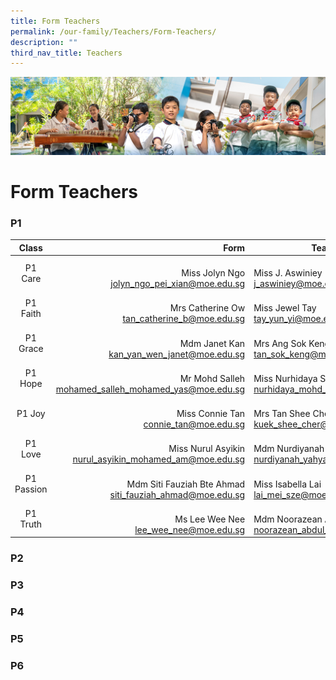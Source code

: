 ```yaml
---
title: Form Teachers
permalink: /our-family/Teachers/Form-Teachers/
description: ""
third_nav_title: Teachers
---
```

![](/images/AboutUs.jpg)

Form Teachers
=============

### **P1**

|  **Class** |                                                        **Form** | **Teachers**                                                      |
|:----------:|----------------------------------------------------------------:|-------------------------------------------------------------------|
|   P1 Care  |       <br>Miss Jolyn Ngo<br>jolyn_ngo_pei_xian@moe.edu.sg       |           <br>Miss J. Aswiniey<br>j_aswiniey@moe.edu.sg           |
|  P1 Faith  |        <br>Mrs Catherine Ow<br>tan_catherine_b@moe.edu.sg       |            <br>Miss Jewel Tay<br>tay_yun_yi@moe.edu.sg            |
|  P1 Grace  |        <br>Mdm Janet Kan<br>kan_yan_wen_janet@moe.edu.sg        |          <br>Mrs Ang Sok Keng<br>tan_sok_keng@moe.edu.sg          |
|   P1 Hope  |   <br>Mr Mohd Salleh<br>mohamed_salleh_mohamed_yas@moe.edu.sg   |    <br>Miss Nurhidaya Sidik<br>nurhidaya_mohd_sidik@moe.edu.sg    |
|   P1 Joy   |           <br>Miss Connie Tan<br>connie_tan@moe.edu.sg          |         <br>Mrs Tan Shee Cher<br>kuek_shee_cher@moe.edu.sg        |
|   P1 Love  |  <br>Miss Nurul Asyikin<br>nurul_asyikin_mohamed_am@moe.edu.sg  |      <br>Mdm Nurdiyanah Yahya<br>nurdiyanah_yahya@moe.edu.sg      |
| P1 Passion | <br>Mdm Siti Fauziah Bte Ahmad<br>siti_fauziah_ahmad@moe.edu.sg |          <br>Miss Isabella Lai<br>lai_mei_sze@moe.edu.sg          |
|  P1 Truth  |           <br>Ms Lee Wee Nee<br>lee_wee_nee@moe.edu.sg          | <br>Mdm Noorazean Abdul Rahim<br>noorazean_abdul_rahim@moe.edu.sg |



### **P2**



### **P3**




### **P4**



### **P5**



### **P6**